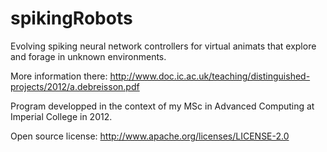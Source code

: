 spikingRobots
=============

Evolving spiking neural network controllers for virtual animats that explore and forage in unknown environments.

More information there: http://www.doc.ic.ac.uk/teaching/distinguished-projects/2012/a.debreisson.pdf

Program developped in the context of my MSc in Advanced Computing at Imperial College in 2012.

Open source license:  http://www.apache.org/licenses/LICENSE-2.0
